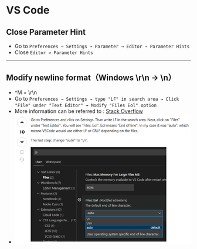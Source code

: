 # VS Code

## Close Parameter Hint

- Go to `Preferences → Settings → Parameter → Editor → Parameter Hints`
- Close `Editor > Parameter Hints`

---

## Modify newline format（Windows \r\n → \n）

- ^M = \r\n
- Go to `Preferences → Settings → type "LF" in search area → Click "File" under "Text Editor" → Modify "Files Eol" option`
- More information can be referred to : [Stack Overflow](https://stackoverflow.com/questions/66038334/how-to-disable-m-line-endings-in-vs-code)
- ![Image](reference/vscode_styling.png)

